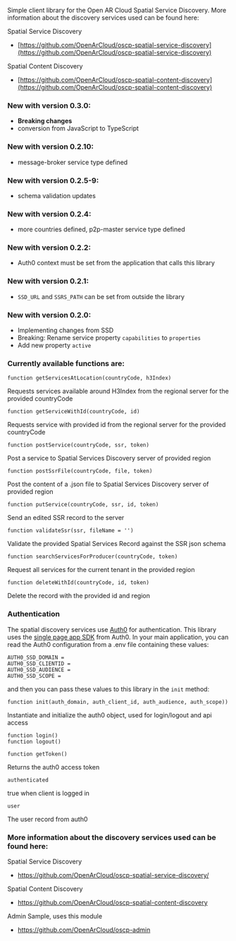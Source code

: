 Simple client library for the Open AR Cloud Spatial Service Discovery.
More information about the discovery services used can be found here:

Spatial Service Discovery
- [https://github.com/OpenArCloud/oscp-spatial-service-discovery](https://github.com/OpenArCloud/oscp-spatial-service-discovery)

Spatial Content Discovery
- [https://github.com/OpenArCloud/oscp-spatial-content-discovery](https://github.com/OpenArCloud/oscp-spatial-content-discovery)


### New with version 0.3.0:
- **Breaking changes**
- conversion from JavaScript to TypeScript

### New with version 0.2.10:
- message-broker service type defined

### New with version 0.2.5-9:
- schema validation updates

### New with version 0.2.4:
- more countries defined, p2p-master service type defined

### New with version 0.2.2:
- Auth0 context must be set from the application that calls this library

### New with version 0.2.1:
- `SSD_URL` and `SSRS_PATH` can be set from outside the library

### New with version 0.2.0:
- Implementing changes from SSD
- Breaking: Rename service property `capabilities` to `properties`
- Add new property `active`


### Currently available functions are:
    function getServicesAtLocation(countryCode, h3Index)
Requests services available around H3Index from the regional server for the provided countryCode

    function getServiceWithId(countryCode, id)
Requests service with provided id from the regional server for the provided countryCode

    function postService(countryCode, ssr, token)
Post a service to Spatial Services Discovery server of provided region

    function postSsrFile(countryCode, file, token)
Post the content of a .json file to Spatial Services Discovery server of provided region

    function putService(countryCode, ssr, id, token)
Send an edited SSR record to the server

    function validateSsr(ssr, fileName = '')
Validate the provided Spatial Services Record against the SSR json schema

    function searchServicesForProducer(countryCode, token)
Request all services for the current tenant in the provided region

    function deleteWithId(countryCode, id, token)
Delete the record with the provided id and region


### Authentication

The spatial discovery services use [Auth0](https://auth0.com/) for authentication. This library uses the [single page app SDK](https://auth0.com/docs/libraries/auth0-single-page-app-sdk) from Auth0. In your main application, you can read the Auth0 configuration from a .env file containing these values:
```
AUTH0_SSD_DOMAIN =
AUTH0_SSD_CLIENTID =
AUTH0_SSD_AUDIENCE =
AUTH0_SSD_SCOPE =
```
and then you can pass these values to this library in the `init` method:

    function init(auth_domain, auth_client_id, auth_audience, auth_scope))
Instantiate and initialize the auth0 object, used for login/logout and api access

    function login()
    function logout()

    function getToken()
Returns the auth0 access token

    authenticated
true when client is logged in

    user
The user record from auth0


### More information about the discovery services used can be found here:

Spatial Service Discovery
- https://github.com/OpenArCloud/oscp-spatial-service-discovery/

Spatial Content Discovery
- https://github.com/OpenArCloud/oscp-spatial-content-discovery

Admin Sample, uses this module
- https://github.com/OpenArCloud/oscp-admin
